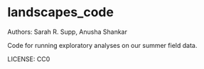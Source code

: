 landscapes_code
===============
Authors: Sarah R. Supp, Anusha Shankar

Code for running exploratory analyses on our summer field data. 

LICENSE: CC0
